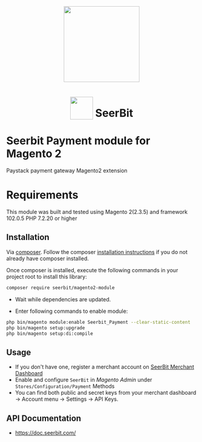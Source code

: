 <div align="center">
 <img width="200" valign="top" src="https://res.cloudinary.com/dy2dagugp/image/upload/v1571249658/seerbit-logo_mdinom.png">
</div>

<h1 align="center">
  <img width="60" valign="bottom" src="https://devdocs.magento.com/assets/i/adobe-a.svg">
   SeerBit
</h1>

# Seerbit Payment module for Magento 2

Paystack payment gateway Magento2 extension

# Requirements
This module was built and tested using Magento 2(2.3.5) and framework 102.0.5 
PHP 7.2.20 or higher

## Installation

Via [composer](https://getcomposer.org). Follow the composer
[installation instructions](https://getcomposer.org/doc/00-intro.md) if you do not already have
composer installed.


Once composer is installed, execute the following commands in your project root to install this library:

```bash
composer require seerbit/magento2-module
```

* Wait while dependencies are updated.

* Enter following commands to enable module:

```bash
php bin/magento module:enable Seerbit_Payment --clear-static-content
php bin/magento setup:upgrade
php bin/magento setup:di:compile
```

## Usage
* If you don't have one, register a merchant account on [SeerBit Merchant Dashboard](https://dashboard.seerbitapi.com/#/auth/register) 
* Enable and configure `SeerBit` in *Magento Admin* under `Stores/Configuration/Payment` Methods
* You can find both public and secret keys from your merchant dashboard -> Account menu -> Settings -> API Keys. 

## API Documentation ##
* https://doc.seerbit.com/
